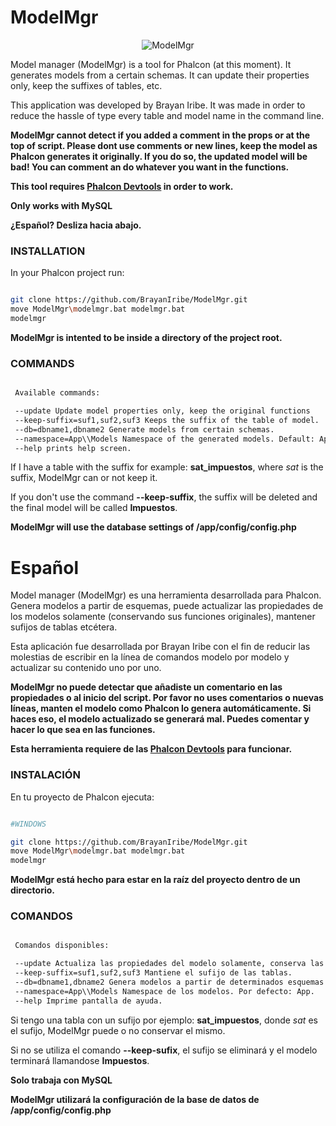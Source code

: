# ModelMgr

<p align="center">
  <img src="https://user-images.githubusercontent.com/520683/61989813-909d9d00-afe9-11e9-9267-99841a8e5de1.png" alt="ModelMgr"/>
</p>

Model manager (ModelMgr) is a tool for Phalcon (at this moment). It generates models from a certain schemas. It can update their properties only, keep the suffixes of tables, etc.

This application was developed by Brayan Iribe. It was made in order to reduce the hassle of type every table and model name in the command line.

**ModelMgr cannot detect if you added a comment in the props or at the top of script. Please dont use comments or new lines, keep the model as Phalcon generates it originally. If you do so, the updated model will be bad! You can comment an do whatever you want in the functions.**

**This tool requires [Phalcon Devtools](https://github.com/phalcon/phalcon-devtools) in order to work.**

**Only works with MySQL**

**¿Español? Desliza hacia abajo.**

### INSTALLATION

In your Phalcon project run:

```bash

git clone https://github.com/BrayanIribe/ModelMgr.git
move ModelMgr\modelmgr.bat modelmgr.bat
modelmgr

```

**ModelMgr is intented to be inside a directory of the project root.**

### COMMANDS

```bash

 Available commands:

 --update Update model properties only, keep the original functions
 --keep-suffix=suf1,suf2,suf3 Keeps the suffix of the table of model.
 --db=dbname1,dbname2 Generate models from certain schemas.
 --namespace=App\\Models Namespace of the generated models. Default: App.
 --help prints help screen.

```

If I have a table with the suffix for example: **sat_impuestos**, where _sat_ is the suffix, ModelMgr
can or not keep it.

If you don't use the command **--keep-suffix**, the suffix will be deleted and the final model will be
called **Impuestos**.

**ModelMgr will use the database settings of /app/config/config.php**

# Español

Model manager (ModelMgr) es una herramienta desarrollada para Phalcon. Genera modelos a partir de esquemas, puede actualizar las propiedades de los modelos solamente (conservando sus funciones originales), mantener sufijos de tablas etcétera.

Esta aplicación fue desarrollada por Brayan Iribe con el fin de reducir las molestias de escribir en la línea de comandos modelo por modelo y actualizar su contenido uno por uno.

**ModelMgr no puede detectar que añadiste un comentario en las propiedades o al inicio del script. Por favor no uses comentarios o nuevas líneas, manten el modelo como Phalcon lo genera automáticamente. Si haces eso, el modelo actualizado se generará mal. Puedes comentar y hacer lo que sea en las funciones.**

**Esta herramienta requiere de las [Phalcon Devtools](https://github.com/phalcon/phalcon-devtools) para funcionar.**

### INSTALACIÓN

En tu proyecto de Phalcon ejecuta:

```bash

#WINDOWS

git clone https://github.com/BrayanIribe/ModelMgr.git
move ModelMgr\modelmgr.bat modelmgr.bat
modelmgr

```

**ModelMgr está hecho para estar en la raíz del proyecto dentro de un directorio.**

### COMANDOS

```bash

 Comandos disponibles:

 --update Actualiza las propiedades del modelo solamente, conserva las funciones originales.
 --keep-suffix=suf1,suf2,suf3 Mantiene el sufijo de las tablas.
 --db=dbname1,dbname2 Genera modelos a partir de determinados esquemas.
 --namespace=App\\Models Namespace de los modelos. Por defecto: App.
 --help Imprime pantalla de ayuda.

```

Si tengo una tabla con un sufijo por ejemplo: **sat_impuestos**, donde _sat_ es el sufijo, ModelMgr
puede o no conservar el mismo.

Si no se utiliza el comando **--keep-sufix**, el sufijo se eliminará y el modelo terminará llamandose
**Impuestos**.

**Solo trabaja con MySQL**

**ModelMgr utilizará la configuración de la base de datos de /app/config/config.php**
